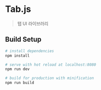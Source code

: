 # Tab.js

> 탭 UI 라이브러리

## Build Setup

``` bash
# install dependencies
npm install

# serve with hot reload at localhost:8080
npm run dev

# build for production with minification
npm run build
```